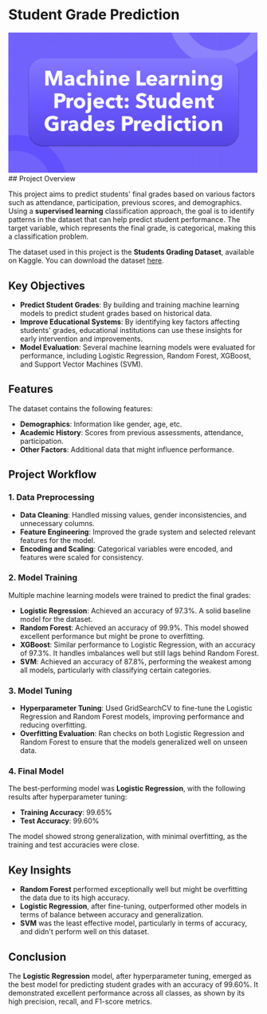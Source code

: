 # Student Grade Prediction
<img src="./Machine-Learning-Project-on-Student-Grades-Prediction.webp" width="500">
## Project Overview

This project aims to predict students' final grades based on various factors such as attendance, participation, previous scores, and demographics. Using a **supervised learning** classification approach, the goal is to identify patterns in the dataset that can help predict student performance. The target variable, which represents the final grade, is categorical, making this a classification problem.

The dataset used in this project is the **Students Grading Dataset**, available on Kaggle. You can download the dataset [here](https://www.kaggle.com/datasets/mahmoudelhemaly/students-grading-dataset).

## Key Objectives

- **Predict Student Grades**: By building and training machine learning models to predict student grades based on historical data.
- **Improve Educational Systems**: By identifying key factors affecting students' grades, educational institutions can use these insights for early intervention and improvements.
- **Model Evaluation**: Several machine learning models were evaluated for performance, including Logistic Regression, Random Forest, XGBoost, and Support Vector Machines (SVM).

## Features

The dataset contains the following features:
- **Demographics**: Information like gender, age, etc.
- **Academic History**: Scores from previous assessments, attendance, participation.
- **Other Factors**: Additional data that might influence performance.

## Project Workflow

### 1. Data Preprocessing

- **Data Cleaning**: Handled missing values, gender inconsistencies, and unnecessary columns.
- **Feature Engineering**: Improved the grade system and selected relevant features for the model.
- **Encoding and Scaling**: Categorical variables were encoded, and features were scaled for consistency.

### 2. Model Training

Multiple machine learning models were trained to predict the final grades:

- **Logistic Regression**: Achieved an accuracy of 97.3%. A solid baseline model for the dataset.
- **Random Forest**: Achieved an accuracy of 99.9%. This model showed excellent performance but might be prone to overfitting.
- **XGBoost**: Similar performance to Logistic Regression, with an accuracy of 97.3%. It handles imbalances well but still lags behind Random Forest.
- **SVM**: Achieved an accuracy of 87.8%, performing the weakest among all models, particularly with classifying certain categories.

### 3. Model Tuning

- **Hyperparameter Tuning**: Used GridSearchCV to fine-tune the Logistic Regression and Random Forest models, improving performance and reducing overfitting.
- **Overfitting Evaluation**: Ran checks on both Logistic Regression and Random Forest to ensure that the models generalized well on unseen data.

### 4. Final Model

The best-performing model was **Logistic Regression**, with the following results after hyperparameter tuning:

- **Training Accuracy**: 99.65%
- **Test Accuracy**: 99.60%

The model showed strong generalization, with minimal overfitting, as the training and test accuracies were close.

## Key Insights

- **Random Forest** performed exceptionally well but might be overfitting the data due to its high accuracy.
- **Logistic Regression**, after fine-tuning, outperformed other models in terms of balance between accuracy and generalization.
- **SVM** was the least effective model, particularly in terms of accuracy, and didn't perform well on this dataset.
  
## Conclusion

The **Logistic Regression** model, after hyperparameter tuning, emerged as the best model for predicting student grades with an accuracy of 99.60%. It demonstrated excellent performance across all classes, as shown by its high precision, recall, and F1-score metrics.
